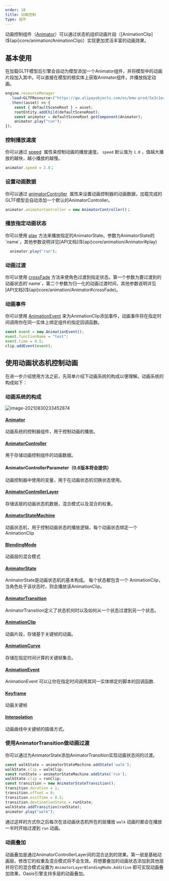 ```yaml
---
order: 10
title: 动画控制
type: 组件
---
```


动画控制组件（[Animator](${api}core/animation/Animator)）可以通过状态机组织动画片段（[AnimationClip](${api}core/animation/AnimationClip)）实现更加灵活丰富的动画效果。

<playground src="skeleton-animation.ts"></playground>

## 基本使用
在加载GLTF模型后引擎会自动为模型添加一个Animator组件，并将模型中的动画片段加入其中。可以直接在模型的根实体上获取Animator组件，并播放指定动画。
```typescript
engine.resourceManager
  .load<GLTFResource>("https://gw.alipayobjects.com/os/bmw-prod/5e3c1e4e-496e-45f8-8e05-f89f2bd5e4a4.glb")
  .then((asset) => {
    const { defaultSceneRoot } = asset;
    rootEntity.addChild(defaultSceneRoot);
    const animator = defaultSceneRoot.getComponent(Animator);
    animator.play("run");
});
```

### 控制播放速度

你可以通过 [speed](${api}core/animation/Animator#speed)  属性来控制动画的播放速度。 `speed` 默认值为 `1.0` ，值越大播放的越快，越小播放的越慢。


```typescript
animator.speed = 2.0；
```

### 设置动画数据

你可以通过 [animatorController](${api}core/animation/Animator#animatorController)  属性来设置动画控制器的动画数据，加载完成的GLTF模型会自动添加一个默认的AnimatorController。


```typescript
animator.animatorController = new AnimatorController()；
```


### 播放指定动画状态

<playground src="skeleton-animation-play.ts"></playground>

你可以使用 [play](${api}core/animation/Animator#play) 方法来播放指定的AnimatorState。参数为AnimatorState的`name`，其他参数说明详见[API文档](${api}core/animation/Animator#play)

```typescript
  animator.play("run");
```

### 动画过渡

<playground src="skeleton-animation-crossfade.ts"></playground>

你可以使用 [crossFade](${api}core/animation/Animator#crossFade) 方法来使角色过渡到指定状态。第一个参数为要过渡到的动画状态的`name`，第二个参数为归一化的动画过渡时间，其他参数说明详见[API文档](${api}core/animation/Animator#crossFade)。


### 动画事件

<playground src="animation-event.ts"></playground>

你可以使用 [AnimationEvent](${api}core/animation/AnimationEvent) 来为AnimationClip添加事件，动画事件将在指定时间调用你在同一实体上绑定组件的指定回调函数。

```typescript
const event = new AnimationEvent();
event.functionName = "test";
event.time = 0.5;
clip.addEvent(event);
```

## 使用动画状态机控制动画

在进一步介绍使用方法之前，先简单介绍下动画系统的构成以便理解。动画系统的构成如下：


### 动画系统的构成

![image-20210830233452874](https://gw.alipayobjects.com/zos/OasisHub/b973418a-cca7-46c9-9298-a54e7d445f70/image-20210830233452874.png)

#### [Animator](${api}core/animation/Animator)
动画系统的控制器组件，用于控制动画的播放。

#### [AnimatorController](${api}core/animation/AnimatorController)
用于存储动画控制组件的动画数据。

#### AnimatorControllerParameter（0.6版本将会提供）
动画控制器中使用的变量，用于在动画状态机切换状态使用。

#### [AnimatorControllerLayer](${api}core/animation/AnimatorControllerLayer)
存储该层的动画状态机数据，混合模式以及混合的权重。

#### [AnimatorStateMachine](${api}core/animation/AnimatorStateMachine)
动画状态机，用于控制动画状态的播放逻辑，每个动画状态绑定一个AnimationClip

#### [BlendingMode](${api}core/animation/AnimatorControllerLayer#blendingMode)
动画层的混合模式

#### [AnimatorState](${api}core/animation/AnimatorState)
AnimatorState是动画状态机的基本构成。 每个状态都包含一个 AnimationClip，当角色处于该状态时，则会播放该AnimationClip。

#### [AnimatorTransition](${api}core/animation/AnimatorTransition)
AnimatorTransition定义了状态机何时以及如何从一个状态过渡到另一个状态。

#### [AnimationClip](${api}core/animation/AnimationClip)
动画片段，存储基于关键帧的动画。

#### [AnimationCurve](${api}core/animation/AnimationCurve)
存储在指定时间计算的关键帧集合。

#### [AnimationEvent](${api}core/animation/AnimationEvent)
AnimationEvent 可以让你在指定时间调用其同一实体绑定的脚本的回调函数.

#### [Keyframe](${api}core/animation/KeyFrame)
动画关键帧

#### [Interpolation](${api}core/animation/AnimationCurve#interpolation)
动画曲线中关键帧的插值方式。

### 使用AnimatorTransition做动画过渡
你可以通过为AnimatorState添加AnimatorTransition实现动画状态间的过渡。

```typescript
const walkState = animatorStateMachine.addState('walk');
walkState.clip = walkClip;
const runState = animatorStateMachine.addState('run');
walkState.clip = runClip;
const transition = new AnimatorStateTransition();
transition.duration = 1;
transition.offset = 0;
transition.exitTime = 0.5;
transition.destinationState = runState;
walkState.addTransition(runState);
animator.play("walk");
```
通过这样的方式你之后每次在该动画状态机所在的层播放 `walk` 动画时都会在播放一半时开始过渡到 `run` 动画。

### 动画叠加

<playground src="skeleton-animation-additive.ts"></playground>

动画叠加是通过AnimatorControllerLayer间的混合达到的效果。第一层是基础动画层，修改它的权重及混合模式将不会生效。将想要叠加的动画状态添加到其他层并将它的混合模式设置为 `AnimatorLayerBlendingMode.Additive` 即可实现动画叠加效果，Oasis引擎支持多层的动画叠加。
